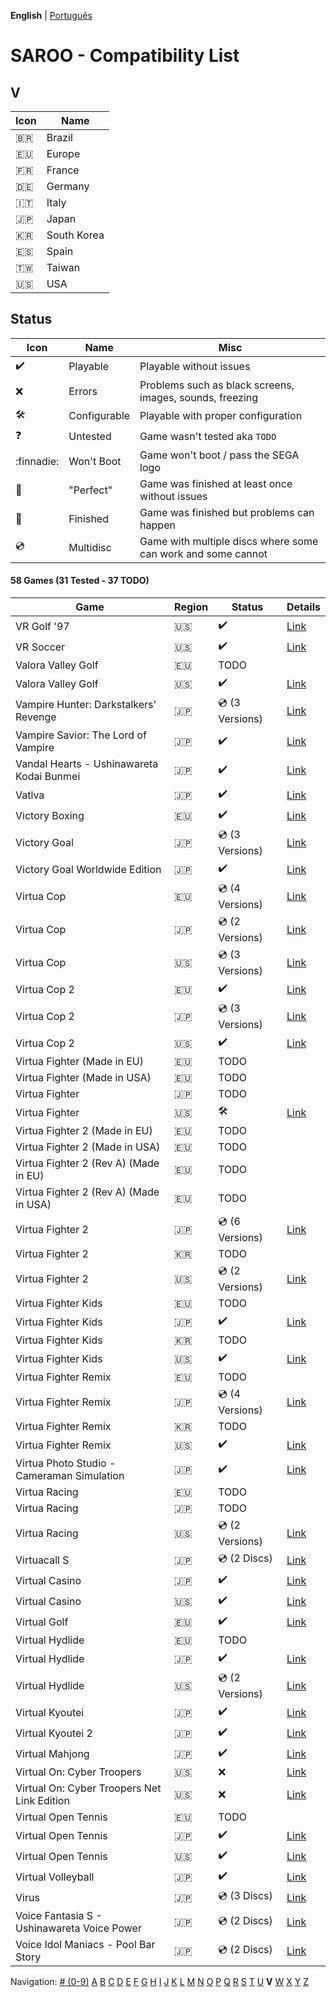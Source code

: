**English** | [Português](../pt-br/V.md)

# SAROO - Compatibility List

## V

| Icon     | Name        |
| -------- | ----------- |
| :brazil: | Brazil      |
| :eu:     | Europe      |
| :fr:     | France      |
| :de:     | Germany     |
| :it:     | Italy       |
| :jp:     | Japan       |
| :kr:     | South Korea |
| :es:     | Spain       |
| :taiwan: | Taiwan      |
| :us:     | USA         |

## Status

| Icon                | Name         | Misc                                                         |
| ------------------- | ------------ | ------------------------------------------------------------ |
| :heavy_check_mark:  | Playable     | Playable without issues                                      |
| :x:                 | Errors       | Problems such as black screens, images, sounds, freezing     |
| :hammer_and_wrench: | Configurable | Playable with proper configuration                           |
| :question:          | Untested     | Game wasn't tested aka `TODO`                                |
| :finnadie:          | Won't Boot   | Game won't boot / pass the SEGA logo                         |
| :100:               | "Perfect"    | Game was finished at least once without issues               |
| :checkered_flag:    | Finished     | Game was finished but problems can happen                    |
| :cd:                | Multidisc    | Game with multiple discs where some can work and some cannot |

#### 58 Games (31 Tested - 37 TODO)

| Game                                        | Region | Status              | Details                                                         |
| ------------------------------------------- | ------ | ------------------- | --------------------------------------------------------------- |
| VR Golf '97                                 | :us:   | :heavy_check_mark:  | [Link](../../../Regions/Retails/USA/T-12518H/01/README.md)      |
| VR Soccer                                   | :us:   | :heavy_check_mark:  | [Link](../../../Regions/Retails/USA/T-12517H/01/README.md)      |
| Valora Valley Golf                          | :eu:   | TODO                |                                                                 |
| Valora Valley Golf                          | :us:   | :heavy_check_mark:  | [Link](../../../Regions/Retails/USA/T-2303H/01/README.md)       |
| Vampire Hunter: Darkstalkers' Revenge       | :jp:   | :cd: (3 Versions)   | [Link](../../../Regions/Retails/Japan/T-1202G/01/README.md)     |
| Vampire Savior: The Lord of Vampire         | :jp:   | :heavy_check_mark:  | [Link](../../../Regions/Retails/Japan/T-1229G/01/README.md)     |
| Vandal Hearts - Ushinawareta Kodai Bunmei   | :jp:   | :heavy_check_mark:  | [Link](../../../Regions/Retails/Japan/T-9526G/01/README.md)     |
| Vatlva                                      | :jp:   | :heavy_check_mark:  | [Link](../../../Regions/Retails/Japan/T-31501G/01/README.md)    |
| Victory Boxing                              | :eu:   | :heavy_check_mark:  | [Link](../../../Regions/Retails/Europe/T-6005H-50/01/README.md) |
| Victory Goal                                | :jp:   | :cd: (3 Versions)   | [Link](../../../Regions/Retails/Japan/GS-9002/01/README.md)     |
| Victory Goal Worldwide Edition              | :jp:   | :heavy_check_mark:  | [Link](../../../Regions/Retails/Japan/GS-9112/01/README.md)     |
| Virtua Cop                                  | :eu:   | :cd: (4 Versions)   | [Link](../../../Regions/Retails/Europe/MK-81015/01/README.md)   |
| Virtua Cop                                  | :jp:   | :cd: (2 Versions)   | [Link](../../../Regions/Retails/Japan/GS-9060/01/README.md)     |
| Virtua Cop                                  | :us:   | :cd: (3 Versions)   | [Link](../../../Regions/Retails/USA/MK-81015/01/README.md)      |
| Virtua Cop 2                                | :eu:   | :heavy_check_mark:  | [Link](../../../Regions/Retails/Europe/MK-81043/01/README.md)   |
| Virtua Cop 2                                | :jp:   | :cd: (3 Versions)   | [Link](../../../Regions/Retails/Japan/GS-9097/01/README.md)     |
| Virtua Cop 2                                | :us:   | :heavy_check_mark:  | [Link](../../../Regions/Retails/USA/MK-81043/01/README.md)      |
| Virtua Fighter (Made in EU)                 | :eu:   | TODO                |                                                                 |
| Virtua Fighter (Made in USA)                | :eu:   | TODO                |                                                                 |
| Virtua Fighter                              | :jp:   | TODO                |                                                                 |
| Virtua Fighter                              | :us:   | :hammer_and_wrench: | [Link](../../../Regions/Retails/USA/MK-81005/01/README.md)      |
| Virtua Fighter 2 (Made in EU)               | :eu:   | TODO                |                                                                 |
| Virtua Fighter 2 (Made in USA)              | :eu:   | TODO                |                                                                 |
| Virtua Fighter 2 (Rev A) (Made in EU)       | :eu:   | TODO                |                                                                 |
| Virtua Fighter 2 (Rev A) (Made in USA)      | :eu:   | TODO                |                                                                 |
| Virtua Fighter 2                            | :jp:   | :cd: (6 Versions)   | [Link](../../../Regions/Retails/Japan/GS-9079/01/README.md)     |
| Virtua Fighter 2                            | :kr:   | TODO                |                                                                 |
| Virtua Fighter 2                            | :us:   | :cd: (2 Versions)   | [Link](../../../Regions/Retails/USA/MK-81014/01/README.md)      |
| Virtua Fighter Kids                         | :eu:   | TODO                |                                                                 |
| Virtua Fighter Kids                         | :jp:   | :heavy_check_mark:  | [Link](../../../Regions/Retails/Japan/GS-9098/01/README.md)     |
| Virtua Fighter Kids                         | :kr:   | TODO                |                                                                 |
| Virtua Fighter Kids                         | :us:   | :heavy_check_mark:  | [Link](../../../Regions/Retails/USA/MK-81049/01/README.md)      |
| Virtua Fighter Remix                        | :eu:   | TODO                |                                                                 |
| Virtua Fighter Remix                        | :jp:   | :cd: (4 Versions)   | [Link](../../../Regions/Retails/Japan/GS-9039/01/README.md)     |
| Virtua Fighter Remix                        | :kr:   | TODO                |                                                                 |
| Virtua Fighter Remix                        | :us:   | :heavy_check_mark:  | [Link](../../../Regions/Retails/USA/MK-81023/01/README.md)      |
| Virtua Photo Studio - Cameraman Simulation  | :jp:   | :heavy_check_mark:  | [Link](../../../Regions/Retails/Japan/T-8103G/01/README.md)     |
| Virtua Racing                               | :eu:   | TODO                |                                                                 |
| Virtua Racing                               | :jp:   | TODO                |                                                                 |
| Virtua Racing                               | :us:   | :cd: (2 Versions)   | [Link](../../../Regions/Retails/USA/T-4801H/01/README.md)       |
| Virtuacall S                                | :jp:   | :cd: (2 Discs)      | [Link](../../../Regions/Retails/Japan/T-19718G/01/README.md)    |
| Virtual Casino                              | :jp:   | :heavy_check_mark:  | [Link](../../../Regions/Retails/Japan/T-27301G/01/README.md)    |
| Virtual Casino                              | :us:   | :heavy_check_mark:  | [Link](../../../Regions/Retails/USA/T-31102H/01/README.md)      |
| Virtual Golf                                | :eu:   | :heavy_check_mark:  | [Link](../../../Regions/Retails/Europe/T-11506H50/01/README.md) |
| Virtual Hydlide                             | :eu:   | TODO                |                                                                 |
| Virtual Hydlide                             | :jp:   | :heavy_check_mark:  | [Link](../../../Regions/Retails/Japan/GS-9012/01/README.md)     |
| Virtual Hydlide                             | :us:   | :cd: (2 Versions)   | [Link](../../../Regions/Retails/USA/T-14401H/01/README.md)      |
| Virtual Kyoutei                             | :jp:   | :heavy_check_mark:  | [Link](../../../Regions/Retails/Japan/T-7101G/01/README.md)     |
| Virtual Kyoutei 2                           | :jp:   | :heavy_check_mark:  | [Link](../../../Regions/Retails/Japan/T-7104G/01/README.md)     |
| Virtual Mahjong                             | :jp:   | :heavy_check_mark:  | [Link](../../../Regions/Retails/Japan/T-2206G/01/README.md)     |
| Virtual On: Cyber Troopers                  | :us:   | :x:                 | [Link](../../../Regions/Retails/USA/MK-81042/01/README.md)      |
| Virtual On: Cyber Troopers Net Link Edition | :us:   | :x:                 | [Link](../../../Regions/Retails/USA/MK-81042/01/README.md)      |
| Virtual Open Tennis                         | :eu:   | TODO                |                                                                 |
| Virtual Open Tennis                         | :jp:   | :heavy_check_mark:  | [Link](../../../Regions/Retails/Japan/T-15007G/01/README.md)    |
| Virtual Open Tennis                         | :us:   | :heavy_check_mark:  | [Link](../../../Regions/Retails/USA/T-8129H/01/README.md)       |
| Virtual Volleyball                          | :jp:   | :heavy_check_mark:  | [Link](../../../Regions/Retails/Japan/T-15005G/01/README.md)    |
| Virus                                       | :jp:   | :cd: (3 Discs)      | [Link](../../../Regions/Retails/Japan/T-14304G/01/README.md)    |
| Voice Fantasia S - Ushinawareta Voice Power | :jp:   | :cd: (2 Discs)      | [Link](../../../Regions/Retails/Japan/T-16706G/01/README.md)    |
| Voice Idol Maniacs - Pool Bar Story         | :jp:   | :cd: (2 Discs)      | [Link](../../../Regions/Retails/Japan/T-1312G/01/README.md)     |

Navigation:
[# (0-9)](./09.md) [A](./A.md) [B](./B.md) [C](./C.md) [D](./D.md) [E](./E.md) [F](./F.md) [G](./G.md) [H](./H.md) [I](./I.md) [J](./J.md) [K](./K.md) [L](./L.md) [M](./M.md) [N](./N.md) [O](./O.md) [P](./P.md) [Q](./Q.md) [R](./R.md) [S](./S.md) [T](./T.md) [U](./U.md) **V** [W](./W.md) [X](./X.md) [Y](./Y.md) [Z](./Z.md)
